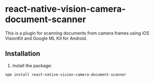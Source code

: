 # react-native-vision-camera-document-scanner

This is a plugin for scanning documents from camera frames using iOS VisionKit and Google ML Kit for Android.

## Installation

1. Install the package:

```bash
npm install react-native-vision-camera-document-scanner
